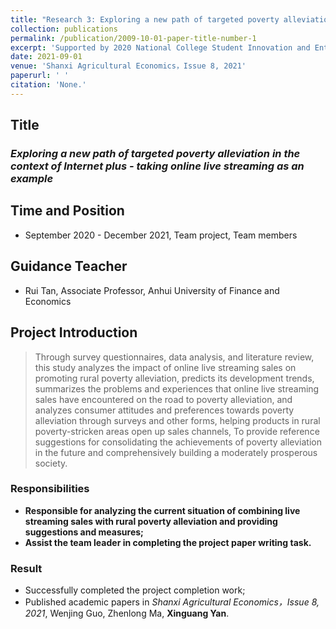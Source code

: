 ```yaml
---
title: "Research 3: Exploring a new path of targeted poverty alleviation in the context of Internet plus - taking online live streaming as an example"
collection: publications
permalink: /publication/2009-10-01-paper-title-number-1
excerpt: 'Supported by 2020 National College Student Innovation and Entrepreneurship Training Program Project'
date: 2021-09-01
venue: 'Shanxi Agricultural Economics，Issue 8, 2021'
paperurl: ' '
citation: 'None.'
---
```

## Title

### *Exploring a new path of targeted poverty alleviation in the context of Internet plus - taking online live streaming as an example*

## Time and Position
* September 2020 - December 2021, Team project, Team members

## Guidance Teacher
* Rui Tan, Associate Professor, Anhui University of Finance and Economics

## Project Introduction

> Through survey questionnaires, data analysis, and literature review, this study analyzes the impact of online live streaming sales on promoting rural poverty alleviation, predicts its development trends, summarizes the problems and experiences that online live streaming sales have encountered on the road to poverty alleviation, and analyzes consumer attitudes and preferences towards poverty alleviation through surveys and other forms, helping products in rural poverty-stricken areas open up sales channels, To provide reference suggestions for consolidating the achievements of poverty alleviation in the future and comprehensively building a moderately prosperous society.

### Responsibilities

* **Responsible for analyzing the current situation of combining live streaming sales with rural poverty alleviation and providing suggestions and measures;**
* **Assist the team leader in completing the project paper writing task.**

### Result
* Successfully completed the project completion work;
* Published academic papers in *Shanxi Agricultural Economics，Issue 8, 2021*, Wenjing Guo, Zhenlong Ma, **Xinguang Yan**.

